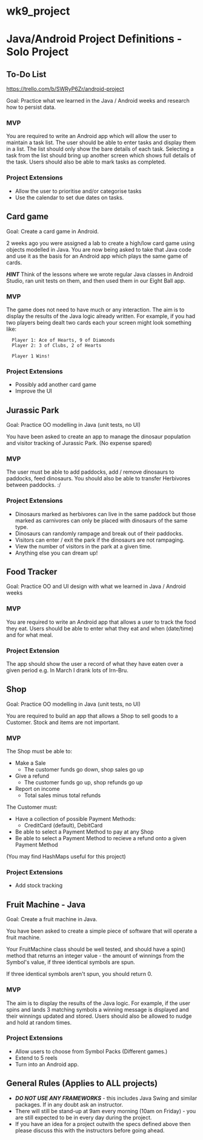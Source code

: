 # wk9_project

# Java/Android Project Definitions - Solo Project

## To-Do List

https://trello.com/b/SWRyP6Zr/android-project

Goal: Practice what we learned in the Java / Android weeks and research how to persist data.

### MVP
You are required to write an Android app which will allow the user to maintain a task list. The user should be able to enter tasks and display them in a list. The list should only show the bare details of each task. Selecting a task from the list should bring up another screen which shows full details of the task.
Users should also be able to mark tasks as completed.

### Project Extensions

* Allow the user to prioritise and/or categorise tasks
* Use the calendar to set due dates on tasks.


## Card game

Goal: Create a card game in Android.

2 weeks ago you were assigned a lab to create a high/low  card game using objects modelled in Java. You are now being asked to take that Java code and use it as the basis for an Android app which plays the same game of cards.

***HINT*** Think of the lessons where we wrote regular Java classes in Android Studio, ran unit tests on them, and then used them in our Eight Ball app.

### MVP
The game does not need to have much or any interaction. The aim is to display the results of the Java logic already written. For example, if you had two players being dealt two cards each your screen might look something like:

```
  Player 1: Ace of Hearts, 9 of Diamonds
  Player 2: 3 of Clubs, 2 of Hearts

  Player 1 Wins!
```

### Project Extensions

* Possibly add another card game
* Improve the UI


## Jurassic Park

Goal: Practice OO modelling  in Java (unit tests, no UI)

You have been asked to create an app to manage the dinosaur population and visitor tracking of Jurassic Park. (No expense spared)

### MVP

The user must be able to add paddocks, add / remove dinosaurs to paddocks, feed dinosaurs. You should also be able to transfer Herbivores between paddocks. :/

### Project Extensions

* Dinosaurs marked as herbivores can live in the same paddock but those marked as carnivores can only be placed with dinosaurs of the same type.
* Dinosaurs can randomly rampage and break out of their paddocks.
* Visitors can enter / exit the park if the dinosaurs are not rampaging.
* View the number of visitors in the park at a given time.
* Anything else you can dream up!

## Food Tracker

Goal: Practice OO and UI design with what we learned in Java / Android weeks

### MVP
You are required to write an Android app that allows a user to track the food they eat. Users should be able to enter what they eat and when (date/time) and for what meal.

### Project Extension
The app should show the user a record of what they have eaten over a given period e.g. In March I drank lots of Irn-Bru.


## Shop

Goal: Practice OO modelling in Java (unit tests, no UI)

You are required to build an app that allows a Shop to sell goods to a Customer. Stock and items are not important.

### MVP
The Shop must be able to:

* Make a Sale
  - The customer funds go down, shop sales go up
* Give a refund
  - The customer funds go up, shop refunds go up
* Report on income
  - Total sales minus total refunds

The Customer must:

* Have a collection of possible Payment Methods:
  - CreditCard (default), DebitCard
* Be able to select a Payment Method to pay at any Shop
* Be able to select a Payment Method to recieve a refund onto a given Payment Method

(You may find HashMaps useful for this project)

### Project Extensions

* Add stock tracking

## Fruit Machine - Java

Goal: Create a fruit machine in Java.

You have been asked to create a simple piece of software that will operate a fruit machine.

Your FruitMachine class should be well tested, and should have a spin() method that returns an integer value - the amount of winnings from the Symbol's value, if three identical symbols are spun.

If three identical symbols aren't spun, you should return 0.

### MVP
The aim is to display the results of the Java logic. For example, if the user spins and lands 3 matching symbols a winning message is displayed and their winnings updated and stored. Users should also be allowed to nudge and hold at random times.

### Project Extensions

* Allow users to choose from Symbol Packs (Different games.)
* Extend to 5 reels
* Turn into an Android app.


## General Rules (Applies to ALL projects)

* ***DO NOT USE ANY FRAMEWORKS*** - this includes Java Swing and similar packages. If in any doubt ask an instructor.
* There will still be stand-up at 9am every morning (10am on Friday) - you are still expected to be in every day during the project.
* If you have an idea for a project outwith the specs defined above then please discuss this with the instructors before going ahead.
